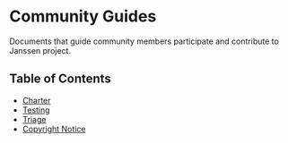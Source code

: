 # Community Guides

Documents that guide community members participate and contribute to Janssen project.

## Table of Contents

- [Charter](charter.md)
- [Testing](testing.md)
- [Triage](triage.md)
- [Copyright Notice](copyright-notices.md)